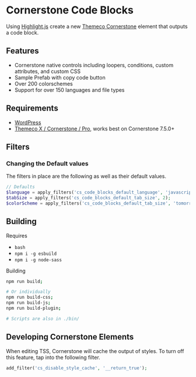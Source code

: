 # Cornerstone Code Blocks

Using [Highlight.js](https://github.com/highlightjs/highlight.js) create a new [Themeco Cornerstone](https://theme.co/pro) element that outputs a code block.


## Features

- Cornerstone native controls including loopers, conditions, custom attributes, and custom CSS
- Sample Prefab with copy code button
- Over 200 colorschemes
- Support for over 150 languages and file types


## Requirements

- [WordPress](https://wordpress.com)
- [Themeco X / Cornerstone / Pro](https://theme.co), works best on Cornerstone 7.5.0+


## Filters

### Changing the Default values

The filters in place are the following as well as their default values.

```php
// Defaults
$language = apply_filters('cs_code_blocks_default_language', 'javascript');
$tabSize = apply_filters('cs_code_blocks_default_tab_size', 2);
$colorScheme = apply_filters('cs_code_blocks_default_tab_size', 'tomorrow-night-bright');
```

## Building

Requires

- `bash`
- `npm i -g esbuild`
- `npm i -g node-sass`

Building

```sh
npm run build;

# Or individually
npm run build-css;
npm run build-js;
npm run build-plugin;

# Scripts are also in ./bin/
```

## Developing Cornerstone Elements

When editing TSS, Cornerstone will cache the output of styles. To turn off this feature, tap into the following filter.

```php
add_filter('cs_disable_style_cache', '__return_true');
```
